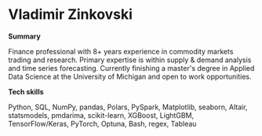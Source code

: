 # Vladimir Zinkovski

**Summary**

Finance professional with 8+ years experience in commodity markets trading and research. Primary expertise is within supply & demand analysis and time series forecasting. Currently finishing a master's degree in Applied Data Science at the University of Michigan and open to work opportunities.

**Tech skills**

Python, SQL, NumPy, pandas, Polars, PySpark, Matplotlib, seaborn, Altair, statsmodels, pmdarima, scikit-learn, XGBoost, LightGBM, TensorFlow/Keras, PyTorch, Optuna, Bash, regex, Tableau
